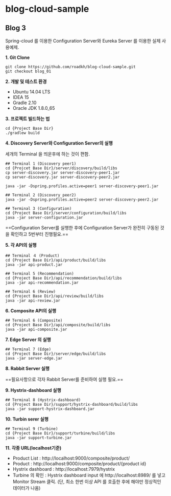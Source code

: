 # blog-cloud-sample

## Blog 3

Spring-cloud 를 이용한 Configuration Server와 Eureka Server 를 이용한 실제 사용예제.


**1. Git Clone**

```
git clone https://github.com/roadkh/blog-cloud-sample.git
git checkout blog_01
```

**2. 개발 및 테스트 환경**
- Ubuntu 14.04 LTS
- IDEA 15
- Gradle 2.10
- Oracle JDK 1.8.0_65

**3. 프로젝트 빌드하는 법**

```
cd {Project Base Dir} 
./gradlew build
```

**4. Discovery Server와 Configuration Server의 실행**

세개의 Terminal 을 띄운후에 하는 것이 편함.

```
## Terminal 1 (Discovery peer1)
cd {Projcet Base Dir}/server/discovery/build/libs
cp server-discovery.jar server-discovery-peer1.jar
cp server-discovery.jar server-discovery-peer2.jar

java -jar -Dspring.profiles.active=peer1 server-discovery-peer1.jar

## Terminal 2 (Discovery peer2)
java -jar -Dspring.profiles.active=peer2 server-discovery-peer2.jar

## Terminal 3 (Configuration)
cd {Project Base Dir}/server/configuration/build/libs
java -jar server-configuration.jar
```

==Configuration Server를 실행한 후에 Configuration Server가 완전히 구동된 것을 확인하고 5번부터 진행필요.==


**5. 각 API의 실행**

```
## Terminal ４ (Product)
cd {Project Base Dir}/api/product/build/libs
java -jar api-product.jar

## Terminal 5 (Recommendation)
cd {Project Base Dir}/api/recommendation/build/libs
java -jar api-recommendation.jar

## Terminal 6 (Review)
cd {Project Base Dir}/api/review/build/libs
java -jar api-review.jar
```

**6. Composite API의 실행**

```
## Terminal 6 (Composite)
cd {Project Base Dir}/api/composite/build/libs
java -jar api-composite.jar
```

**7. Edge Server 의 실행**

```
## Terminal 7 (Edge)
cd {Project Base Dir}/server/edge/build/libs
java -jar server-edge.jar
```

**8. Rabbit Server 실행**

==필요사항으로 각자 Rabbit Server를 준비하여 실행 필요.==


**9. Hystrix-dashboard 실행**

```
## Terminal 8 (Hystrix-dashboard)
cd {Project Base Dir}/support/hystrix-dashboard/build/libs
java -jar support-hystrix-dashboard.jar
```

**10. Turbin serer 실행**

```
## Terminal 9 (Turbine)
cd {Project Base Dir}/support/turbine/build/libs
java -jar support-turbine.jar
```

**11. 각종 URL(localhost기준)**

- Product List : http://localhost:9000/composite/product/
- Product : http://localhost:9000/composite/product/{product id}
- Hystrix dashboard : http://localhost:7979/hystrix
- Turbine 의 확인 : Hystrix dashboard input 에 http://localhost:8989/ 를 넣고 Monitor Stream 클릭. (단, 최소 한번 이상 API 를 호출한 후에 해야만 정상적인 데이터가 나옴)